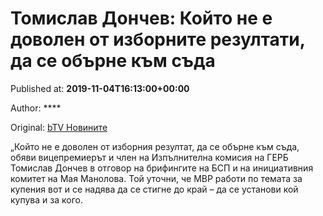 
# Томислав Дончев: Който не е доволен от изборните резултати, да се обърне към съда

Published at: **2019-11-04T16:13:00+00:00**

Author: ****

Original: [bTV Новините](https://btvnovinite.bg/mestnite2019/tomislav-donchev-kojto-ne-e-dovolen-ot-izbornite-rezultati-da-se-obarne-kam-sada.html)

„Който не е доволен от изборния резултат, да се обърне към съда, обяви вицепремиерът и член на Изпълнителна комисия на ГЕРБ Томислав Дончев в отговор на брифингите на БСП и на инициативния комитет на Мая Манолова.
Той уточни, че МВР работи по темата за купения вот и се надява да се стигне до край – да се установи кой купува и за кого.
